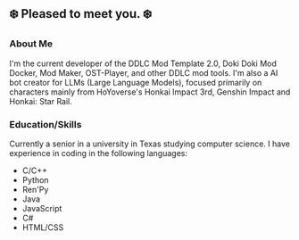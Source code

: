 ## ❄️ Pleased to meet you. ❄️

### About Me
I'm the current developer of the DDLC Mod Template 2.0, Doki Doki Mod Docker, Mod Maker, OST-Player, and other DDLC mod tools. I'm also a AI bot creator for LLMs (Large Language Models), focused primarily on characters mainly from HoYoverse's Honkai Impact 3rd, Genshin Impact and Honkai: Star Rail.

### Education/Skills
Currently a senior in a university in Texas studying computer science. I have experience in coding in the following languages:
- C/C++
- Python
- Ren'Py
- Java
- JavaScript
- C#
- HTML/CSS

<!--
**Bronya-Rand/Bronya-Rand** is a ✨ _special_ ✨ repository because its `README.md` (this file) appears on your GitHub profile.

Here are some ideas to get you started:

- 🔭 I’m currently working on ...
- 🌱 I’m currently learning ...
- 👯 I’m looking to collaborate on ...
- 🤔 I’m looking for help with ...
- 💬 Ask me about ...
- 📫 How to reach me: ...
- 😄 Pronouns: ...
- ⚡ Fun fact: ...
-->
